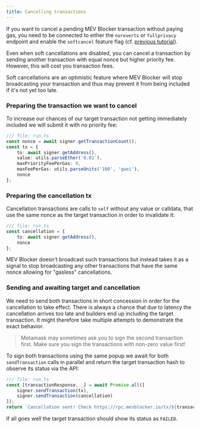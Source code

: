 ```yaml
---
title: Cancelling transactions
---
```


If you want to cancel a pending MEV Blocker transaction without paying gas, you need to be connected to either the `noreverts` or `fullprivacy` endpoint and enable the `softcancel` feature flag (cf. [previous tutorial](tutorial/quote-connect)).

Even when soft cancellations are disabled, you can cancel a transaction by sending another transaction with equal nonce but higher priority fee.
However, this will cost you transaction fees.

Soft cancellations are an optimistic feature where MEV Blocker will stop broadcasting your transaction and thus may prevent it from being included if it's not yet too late.

### Preparing the transaction we want to cancel

To increase our chances of our target transaction not getting immediately included we will submit it with no priority fee:

```typescript
/// file: run.ts
const nonce = await signer.getTransactionCount();
const tx = {
	to: await signer.getAddress(),
	value: utils.parseEther('0.01'),
	maxPriorityFeePerGas: 0,
	maxFeePerGas: utils.parseUnits('100', 'gwei'),
	nonce
};
```

### Preparing the cancellation tx

Cancellation transactions are calls to `self` without any value or calldata, that use the same nonce as the target transaction in order to invalidate it:

```typescript
/// file: run.ts
const cancellation = {
	to: await signer.getAddress(),
	nonce
};
```

MEV Blocker doesn't broadcast such transactions but instead takes it as a signal to stop broadcasting any other transactions that have the same nonce allowing for "gasless" cancellations.

### Sending and awaiting target and cancellation

We need to send both transactions in short concession in order for the cancellation to take effect.
There is always a chance that due to latency the cancellation arrives too late and builders end up including the target transaction.
It might therefore take multiple attempts to demonstrate the exact behavior.

> Metamask may sometimes ask you to sign the second transaction first. Make sure you sign the transactions with non-zero value first!

To sign both transactions using the same popup we await for both `sendTransaction` calls in parallel and return the target transaction hash to observe its status via the API:

```typescript
/// file: run.ts
const [transactionResponse, _] = await Promise.all([
	signer.sendTransaction(tx),
	signer.sendTransaction(cancellation)
]);
return `Cancellation sent! Check https://rpc.mevblocker.io/tx/${transactionResponse.hash}`;
```

If all goes well the target transaction should show its status as `FAILED`.
